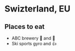 # Swizterland, EU

## Places to eat
- ABC brewery
:hamburger: and :beer:
- Ski sports
gyro and :thumbsup:
